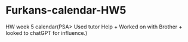 # Furkans-calendar-HW5
HW week 5 calendar(PSA> Used tutor Help + Worked on with Brother + looked to chatGPT for influence.)
